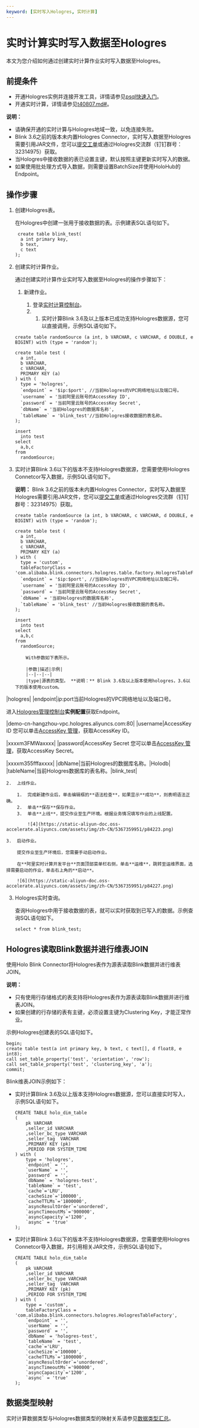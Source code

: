 ```yaml
---
keyword: [实时写入Hologres, 实时计算]
---
```


# 实时计算实时写入数据至Hologres

本文为您介绍如何通过创建实时计算作业实时写入数据至Hologres。

## 前提条件

-   开通Hologres实例并连接开发工具，详情请参见[psql快速入门](/intl.zh-CN/快速入门/psql快速入门.md)。
-   开通实时计算，详情请参见[t40807.md\#](/intl.zh-CN/独享模式/准备工作/开通服务和创建项目.md)。

**说明：**

-   请确保开通的实时计算与Hologres地域一致，以免连接失败。
-   Blink 3.6之前的版本未内置Hologres Connector，实时写入数据至Hologres需要引用JAR文件，您可以[提交工单](https://workorder-intl.console.aliyun.com/)或通过Hologres交流群（钉钉群号：32314975）获取。
-   当Hologres中接收数据的表已设置主键，默认按照主键更新实时写入的数据。
-   如果使用批处理方式导入数据，则需要设置BatchSize并使用HoloHub的Endpoint。

## 操作步骤

1.  创建Hologres表。

    在Hologres中创建一张用于接收数据的表。示例建表SQL语句如下。

    ```
     create table blink_test(
      a int primary key,
      b text,
      c text
    );
    ```

2.  创建实时计算作业。

    通过创建实时计算作业实时写入数据至Hologres的操作步骤如下：

    1.  新建作业。

        1.  登录[实时计算控制台](https://account.alibabacloud.com/login/login.htm?oauth_callback=http://stream-ap-southeast-3.console.aliyun.com/)。
        2.  1.  实时计算Blink 3.6及以上版本已成功支持Hologres数据源，您可以直接调用，示例SQL语句如下。

    ```
    create table randomSource (a int, b VARCHAR, c VARCHAR, d DOUBLE, e BIGINT) with (type = 'random');
    
    create table test (
      a int,
      b VARCHAR,
      c VARCHAR,
      PRIMARY KEY (a)
    ) with (
      type = 'hologres',
      `endpoint` = '$ip:$port', //当前Hologres的VPC网络地址以及端口号。
      `username` = '当前阿里云账号的AccessKey ID',
      `password` = '当前阿里云账号的AccessKey Secret',
      `dbName` = '当前Hologres的数据库名称',
      `tableName` = 'blink_test'//当前Hologres接收数据的表名称。
    );
    
    insert
      into test
    select
      a,b,c
    from
      randomSource;
    ```

2.  实时计算Blink 3.6以下的版本不支持Hologres数据源，您需要使用Hologres Connetcor写入数据，示例SQL语句如下。

    **说明：** Blink 3.6之前的版本未内置Hologres Connector，实时写入数据至Hologres需要引用JAR文件，您可以[提交工单](https://workorder-intl.console.aliyun.com/)或通过Hologres交流群（钉钉群号：32314975）获取。

    ```
    create table randomSource (a int, b VARCHAR, c VARCHAR, d DOUBLE, e BIGINT) with (type = 'random');
    
    create table test (
      a int,
      b VARCHAR,
      c VARCHAR,
      PRIMARY KEY (a)
    ) with (
      type = 'custom',
      tableFactoryClass = 'com.alibaba.blink.connectors.hologres.table.factory.HologresTableFactory',
      `endpoint` = '$ip:$port', //当前Hologres的VPC网络地址以及端口号。
      `username` = '当前阿里云账号的AccessKey ID',
      `password` = '当前阿里云账号的AccessKey Secret',
      `dbName` = '当前Hologres的数据库名称',
      `tableName` = 'blink_test' //当前Hologres接收数据的表名称。
    );
    
    insert
      into test
    select
      a,b,c
    from
      randomSource;
    ```

            With参数如下表所示。

            |参数|描述|示例|
            |--|--|--|
            |type|源表的类型。 **说明：** Blink 3.6及以上版本使用hologres，3.6以下的版本使用custom。

|hologres|
            |endpoint|$ip:$port当前Hologres的VPC网络地址以及端口号。

进入[Hologres管理控制台](https://hologram.console.aliyun.com/#/instance)**实例配置**获取Endpoint。

|demo-cn-hangzhou-vpc.hologres.aliyuncs.com:80|
            |username|AccessKey ID 您可以单击[AccessKey 管理](https://usercenter.console.aliyun.com/?spm=5176.2020520153.nav-right.dak.3bcf415dCWGUBj#/manage/ak)，获取AccessKey ID。

|xxxxm3FMWaxxxx|
            |password|AccessKey Secret 您可以单击[AccessKey 管理](https://usercenter.console.aliyun.com/?spm=5176.2020520153.nav-right.dak.3bcf415dCWGUBj#/manage/ak)，获取AccessKey Secret。

|xxxxm355fffaxxxx|
            |dbName|当前Hologres的数据库名称。|Holodb|
            |tableName|当前Hologres数据库的表名称。|blink\_test|

    2.  上线作业。

        1.  完成新建作业后，单击编辑框的**语法检查**，如果显示**成功**，则表明语法正确。
        2.  单击**保存**保存作业。
        3.  单击**上线**，提交作业至生产环境。根据业务情况填写作业的上线配置。

            ![4](https://static-aliyun-doc.oss-accelerate.aliyuncs.com/assets/img/zh-CN/5367359951/p84223.png)

    3.  启动作业。

        提交作业至生产环境后，您需要手动启动作业。

        在**阿里实时计算开发平台**页面顶部菜单栏右侧，单击**运维**，跳转至运维界面，选择需要启动的作业，单击右上角的**启动**。

        ![6](https://static-aliyun-doc.oss-accelerate.aliyuncs.com/assets/img/zh-CN/5367359951/p84227.png)

3.  Hologres实时查询。

    查询Hologres中用于接收数据的表，就可以实时获取到已写入的数据。示例查询SQL语句如下。

    ```
    select * from blink_test;
    ```


## Hologres读取Blink数据并进行维表JOIN

使用Holo Blink Connector将Hologres表作为源表读取Blink数据并进行维表JOIN。

**说明：**

-   只有使用行存储格式的表支持将Hologres表作为源表读取Blink数据并进行维表JOIN。
-   如果创建的行存储的表有主键，必须设置主键为Clustering Key，才能正常作业。

示例Hologres创建表的SQL语句如下。

```
begin;
create table test(a int primary key, b text, c text[], d float8, e int8);
call set_table_property('test', 'orientation', 'row');
call set_table_property('test', 'clustering_key', 'a');
commit;
```

Blink维表JOIN示例如下：

-   实时计算Blink 3.6及以上版本支持Hologres数据源，您可以直接实时写入，示例SQL语句如下。

    ```
    CREATE TABLE holo_dim_table 
    (
        pk VARCHAR
        ,seller_id VARCHAR
        ,seller_bc_type VARCHAR
        ,seller_tag  VARCHAR
        ,PRIMARY KEY (pk)
        ,PERIOD FOR SYSTEM_TIME 
    ) with (
        type = 'hologres',
        `endpoint` = '',
        `userName` = '',
        `password` = '',
        `dbName` = 'hologres-test',
        `tableName` = 'test',
        `cache`='LRU',
        `cacheSize`='100000',
        `cacheTTLMs`='1800000',
        `asyncResultOrder`='unordered',
        `asyncTimeoutMs`='900000',
        `asyncCapacity`='1200',
        `async` = 'true'
    );
    ```

-   实时计算Blink 3.6以下的版本不支持Hologres数据源，您需要使用Hologres Connetcor导入数据，并引用相关JAR文件，示例SQL语句如下。

    ```
    CREATE TABLE holo_dim_table 
    (
        pk VARCHAR
        ,seller_id VARCHAR
        ,seller_bc_type VARCHAR
        ,seller_tag  VARCHAR
        ,PRIMARY KEY (pk)
        ,PERIOD FOR SYSTEM_TIME 
    ) with (
        type = 'custom',
        tableFactoryClass = 'com.alibaba.blink.connectors.hologres.HologresTableFactory',
        `endpoint` = '',
        `userName` = '',
        `password` = '',
        `dbName` = 'hologres-test',
        `tableName` = 'test',
        `cache`='LRU',
        `cacheSize`='100000',
        `cacheTTLMs`='1800000',
        `asyncResultOrder`='unordered',
        `asyncTimeoutMs`='900000',
        `asyncCapacity`='1200',
        `async` = 'true'
    );
    ```


## 数据类型映射

实时计算数据类型与Hologres数据类型的映射关系请参见[数据类型汇总](/intl.zh-CN/SQL参考/数据类型/数据类型汇总.md)。

